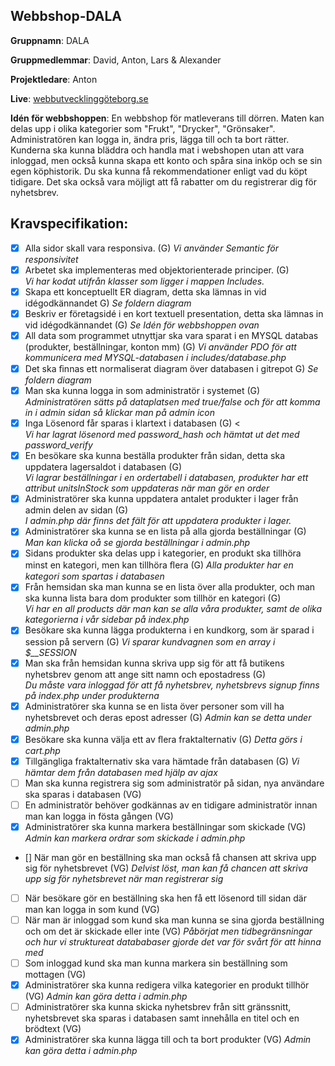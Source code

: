 ## Webbshop-DALA

__Gruppnamn__: DALA

__Gruppmedlemmar__: David, Anton, Lars & Alexander

__Projektledare__: Anton

__Live__: [webbutvecklinggöteborg.se](webbutvecklinggöteborg.se)

__Idén för webbshoppen__: En webbshop för matleverans till dörren. Maten kan delas upp i olika kategorier som "Frukt", "Drycker", "Grönsaker". Administratören kan logga in, ändra pris, lägga till och ta bort rätter. Kunderna ska kunna bläddra och handla mat i webshopen utan att vara inloggad, men också kunna skapa ett konto och spåra sina inköp och se sin egen köphistorik. Du ska kunna få rekommendationer enligt vad du köpt tidigare. Det ska också vara möjligt att få rabatter om du registrerar dig för nyhetsbrev.

## Kravspecifikation:
- [x] Alla sidor skall vara responsiva. (G)
      *Vi använder Semantic för responsivitet*
- [x] Arbetet ska implementeras med objektorienterade principer. (G) <br>
      *Vi har kodat utifrån klasser som ligger i mappen Includes.*
- [x] Skapa ett konceptuellt ER diagram, detta ska lämnas in vid idégodkännandet G)
      *Se foldern diagram*
- [x] Beskriv er företagsidé i en kort textuell presentation, detta ska lämnas in vid idégodkännandet (G)
      *Se Idén för webbshoppen ovan* 
- [x] All data som programmet utnyttjar ska vara sparat i en MYSQL databas (produkter, beställningar, konton mm) (G)
      *Vi använder PDO för att kommunicera med MYSQL-databasen i includes/database.php*
- [x] Det ska ﬁnnas ett normaliserat diagram över databasen i gitrepot G)
      *Se foldern diagram*
- [x] Man ska kunna logga in som administratör i systemet (G) <br>
      *Administratören sätts på dataplatsen med true/false och för att komma in i admin sidan så klickar man på admin icon*
- [x] Inga Lösenord får sparas i klartext i databasen (G) <<br>
      *Vi har lagrat lösenord med password_hash och hämtat ut det med password_verify*
- [x] En besökare ska kunna beställa produkter från sidan, detta ska uppdatera lagersaldot i databasen (G) <br>
      *Vi lagrar beställningar i en ordertabell i databasen, produkter har ett attribut unitsInStock som uppdateras när man gör en order*
- [x] Administratörer ska kunna uppdatera antalet produkter i lager från admin delen av sidan (G) <br>
      *I admin.php där finns det fält för att uppdatera produkter i lager.*
- [x] Administratörer ska kunna se en lista på alla gjorda beställningar (G)
      *Man kan klicka oå se gjorda beställningar i admin.php*
- [x] Sidans produkter ska delas upp i kategorier, en produkt ska tillhöra minst en kategori, men kan tillhöra ﬂera (G)
      *Alla produkter har en kategori som spartas i databasen*
- [x] Från hemsidan ska man kunna se en lista över alla produkter, och man ska kunna lista bara dom produkter som tillhör en kategori (G) <br>
      *Vi har en all products där man kan se alla våra produkter, samt de olika kategorierna i vår sidebar på index.php*
- [x] Besökare ska kunna lägga produkterna i en kundkorg, som är sparad i session på servern (G)
      *Vi sparar kundvagnen som en array i $__SESSION*
- [x] Man ska från hemsidan kunna skriva upp sig för att få butikens nyhetsbrev genom att ange sitt namn och epostadress (G) <br>
      *Du måste vara inloggad för att få nyhetsbrev, nyhetsbrevs signup finns på index.php under produkterna*
- [x] Administratörer ska kunna se en lista över personer som vill ha nyhetsbrevet och deras epost adresser (G)
      *Admin kan se detta under admin.php*
- [x] Besökare ska kunna välja ett av ﬂera fraktalternativ (G)
      *Detta görs i cart.php*
- [x] Tillgängliga fraktalternativ ska vara hämtade från databasen (G)
      *Vi hämtar dem från databasen med hjälp av ajax*
- [ ] Man ska kunna registrera sig som administratör på sidan, nya användare ska sparas i databasen (VG)
- [ ] En administratör behöver godkännas av en tidigare administratör innan man kan logga in fösta gången (VG)
- [x] Administratörer ska kunna markera beställningar som skickade (VG)
      *Admin kan markera ordrar som skickade i admin.php*
- [] När man gör en beställning ska man också få chansen att skriva upp sig för nyhetsbrevet (VG)
      *Delvist löst, man kan få chancen att skriva upp sig för nyhetsbrevet när man registrerar sig*
- [ ] När besökare gör en beställning ska hen få ett lösenord till sidan där man kan logga in som kund (VG)
- [ ] När man är inloggad som kund ska man kunna se sina gjorda beställning och om det är skickade eller inte (VG)
      *Påbörjat men tidbegränsningar och hur vi struktureat datababaser gjorde det var för svårt för att hinna med*
- [ ] Som inloggad kund ska man kunna markera sin beställning som mottagen (VG)
- [x] Administratörer ska kunna redigera vilka kategorier en produkt tillhör (VG)
      *Admin kan göra detta i admin.php*
- [ ] Administratörer ska kunna skicka nyhetsbrev från sitt gränssnitt, nyhetsbrevet ska sparas i databasen samt innehålla en titel och en brödtext (VG)
- [x] Administratörer ska kunna lägga till och ta bort produkter (VG)
      *Admin kan göra detta i admin.php*
